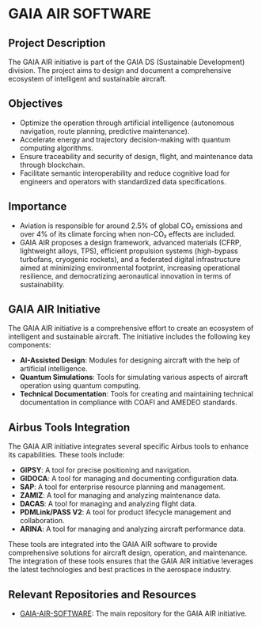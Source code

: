 # GAIA AIR SOFTWARE

## Project Description

The GAIA AIR initiative is part of the GAIA DS (Sustainable Development) division. The project aims to design and document a comprehensive ecosystem of intelligent and sustainable aircraft.

## Objectives

- Optimize the operation through artificial intelligence (autonomous navigation, route planning, predictive maintenance).
- Accelerate energy and trajectory decision-making with quantum computing algorithms.
- Ensure traceability and security of design, flight, and maintenance data through blockchain.
- Facilitate semantic interoperability and reduce cognitive load for engineers and operators with standardized data specifications.

## Importance

- Aviation is responsible for around 2.5% of global CO₂ emissions and over 4% of its climate forcing when non-CO₂ effects are included.
- GAIA AIR proposes a design framework, advanced materials (CFRP, lightweight alloys, TPS), efficient propulsion systems (high-bypass turbofans, cryogenic rockets), and a federated digital infrastructure aimed at minimizing environmental footprint, increasing operational resilience, and democratizing aeronautical innovation in terms of sustainability.

## GAIA AIR Initiative

The GAIA AIR initiative is a comprehensive effort to create an ecosystem of intelligent and sustainable aircraft. The initiative includes the following key components:

- **AI-Assisted Design**: Modules for designing aircraft with the help of artificial intelligence.
- **Quantum Simulations**: Tools for simulating various aspects of aircraft operation using quantum computing.
- **Technical Documentation**: Tools for creating and maintaining technical documentation in compliance with COAFI and AMEDEO standards.

## Airbus Tools Integration

The GAIA AIR initiative integrates several specific Airbus tools to enhance its capabilities. These tools include:

- **GIPSY**: A tool for precise positioning and navigation.
- **GIDOCA**: A tool for managing and documenting configuration data.
- **SAP**: A tool for enterprise resource planning and management.
- **ZAMIZ**: A tool for managing and analyzing maintenance data.
- **DACAS**: A tool for managing and analyzing flight data.
- **PDMLink/PASS V2**: A tool for product lifecycle management and collaboration.
- **ARINA**: A tool for managing and analyzing aircraft performance data.

These tools are integrated into the GAIA AIR software to provide comprehensive solutions for aircraft design, operation, and maintenance. The integration of these tools ensures that the GAIA AIR initiative leverages the latest technologies and best practices in the aerospace industry.

## Relevant Repositories and Resources

- [GAIA-AIR-SOFTWARE](https://github.com/Robbbo-T/GAIA-AIR-SOFTWARE): The main repository for the GAIA AIR initiative.
